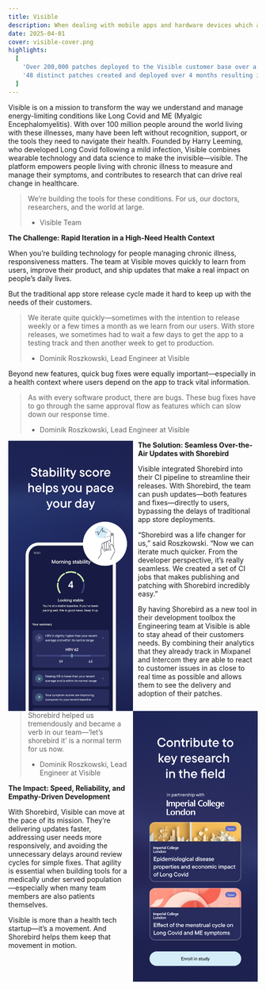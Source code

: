```yaml
---
title: Visible
description: When dealing with mobile apps and hardware devices which always need to be in sync the team at Visible turned to Shorebird to help their release process go smoother.
date: 2025-04-01
cover: visible-cover.png
highlights:
  [
    'Over 200,000 patches deployed to the Visible customer base over a 4 month period.',
    '48 distinct patches created and deployed over 4 months resulting in over a month and a half of saved deployment time',
  ]
---
```


Visible is on a mission to transform the way we understand and manage energy-limiting conditions like Long Covid and ME (Myalgic Encephalomyelitis). With over 100 million people around the world living with these illnesses, many have been left without recognition, support, or the tools they need to navigate their health.
Founded by Harry Leeming, who developed Long Covid following a mild infection, Visible combines wearable technology and data science to make the invisible—visible. The platform empowers people living with chronic illness to measure and manage their symptoms, and contributes to research that can drive real change in healthcare.

> We’re building the tools for these conditions. For us, our doctors, researchers, and the world at large.
>
> - Visible Team

**The Challenge: Rapid Iteration in a High-Need Health Context**

When you’re building technology for people managing chronic illness, responsiveness matters. The team at Visible moves quickly to learn from users, improve their product, and ship updates that make a real impact on people’s daily lives.

But the traditional app store release cycle made it hard to keep up with the needs of their customers.

> We iterate quite quickly—sometimes with the intention to release weekly or a few times a month as we learn from our users. With store releases, we sometimes had to wait a few days to get the app to a testing track and then another week to get to production.
>
> - Dominik Roszkowski, Lead Engineer at Visible

Beyond new features, quick bug fixes were equally important—especially in a health context where users depend on the app to track vital information.

> As with every software product, there are bugs. These bug fixes have to go through the same approval flow as features which can slow down our response time.
>
> - Dominik Roszkowski, Lead Engineer at Visible

<p align="center">
  <img alt="Light" src="/src/assets/success-stories/visible-screenshot.png" align="left" style="max-width: 50%;max-height:100%;padding-right:10px;">
  <img alt="Dark" src="/src/assets/success-stories/visible-screenshot-2.png" align="right" style="max-width: 50%;max-height:100%;padding-left:10px;">
</p>

**The Solution: Seamless Over-the-Air Updates with Shorebird**

Visible integrated Shorebird into their CI pipeline to streamline their releases. With Shorebird, the team can push updates—both features and fixes—directly to users, bypassing the delays of traditional app store deployments.

“Shorebird was a life changer for us,” said Roszkowski. “Now we can iterate much quicker. From the developer perspective, it’s really seamless. We created a set of CI jobs that makes publishing and patching with Shorebird incredibly easy.”

By having Shorebird as a new tool in their development toolbox the Engineering team at Visible is able to stay ahead of their customers needs. By combining their analytics that they already track in Mixpanel and Intercom they are able to react to customer issues in as close to real time as possible and allows them to see the delivery and adoption of their patches.

> Shorebird helped us tremendously and became a verb in our team—‘let’s shorebird it’ is a normal term for us now.
>
> - Dominik Roszkowski, Lead Engineer at Visible

**The Impact: Speed, Reliability, and Empathy-Driven Development**

With Shorebird, Visible can move at the pace of its mission. They’re delivering updates faster, addressing user needs more responsively, and avoiding the unnecessary delays around review cycles for simple fixes. That agility is essential when building tools for a medically under served population—especially when many team members are also patients themselves.

Visible is more than a health tech startup—it’s a movement. And Shorebird helps them keep that movement in motion.
